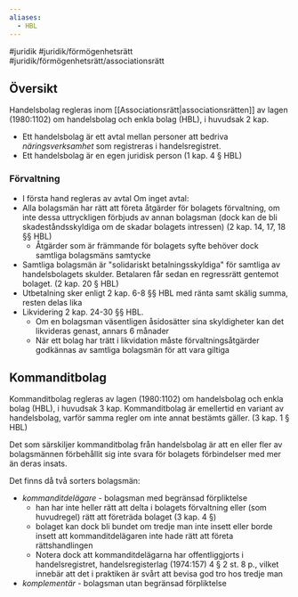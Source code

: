 ```yaml
---
aliases:
  - HBL
---
```

#juridik #juridik/förmögenhetsrätt #juridik/förmögenhetsrätt/associationsrätt  

## Översikt
Handelsbolag regleras inom [[Associationsrätt|associationsrätten]] av lagen (1980:1102) om handelsbolag och enkla bolag (HBL), i huvudsak 2 kap.

- Ett handelsbolag är ett avtal mellan personer att bedriva *näringsverksamhet* som registreras i handelsregistret.
- Ett handelsbolag är en egen juridisk person (1 kap. 4 § HBL)

### Förvaltning
- I första hand regleras av avtal
Om inget avtal:
- Alla bolagsmän har rätt att företa åtgärder för bolagets förvaltning, om inte dessa uttryckligen förbjuds av annan bolagsman (dock kan de bli skadeståndsskyldiga om de skadar bolagets intressen) (2 kap. 14, 17, 18 §§ HBL)
	- Åtgärder som är främmande för bolagets syfte behöver dock samtliga bolagsmäns samtycke
- Samtliga bolagsmän är "solidariskt betalningsskyldiga" för samtliga av handelsbolagets skulder. Betalaren får sedan en regressrätt gentemot bolaget. (2 kap. 20 § HBL)
- Utbetalning sker enligt 2 kap. 6-8 §§ HBL med ränta samt skälig summa, resten delas lika
- Likvidering 2 kap. 24-30 §§ HBL.
	- Om en bolagsman väsentligen åsidosätter sina skyldigheter kan det likvideras genast, annars 6 månader
	- När ett bolag har trätt i likvidation måste förvaltningsåtgärder godkännas av samtliga bolagsmän för att vara giltiga
## Kommanditbolag
Kommanditbolag regleras av lagen (1980:1102) om handelsbolag och enkla bolag (HBL), i huvudsak 3 kap. Kommanditbolag är emellertid en variant av handelsbolag, varför samma regler om inte annat bestämts gäller. (3 kap. 1 § HBL)

Det som särskiljer kommanditbolag från handelsbolag är att en eller fler av bolagsmännen förbehållit sig inte svara för bolagets förbindelser med mer än deras insats.

Det finns då två sorters bolagsmän:
- *kommanditdelägare* - bolagsman med begränsad förpliktelse
	- han har inte heller rätt att delta i bolagets förvaltning eller (som huvudregel) rätt att företräda bolaget (3 kap. 4 §)
	- bolaget kan dock bli bundet om tredje man inte insett eller borde insett att kommanditdelägaren inte hade rätt att företa rättshandlingen
	- Notera dock att kommanditdelägarna har offentliggjorts i handelsregistret, handelsregisterlag (1974:157) 4 § 2 st. 8 p., vilket innebär att det i praktiken är svårt att bevisa god tro hos tredje man
- *komplementär* - bolagsman utan begränsad förpliktelse
